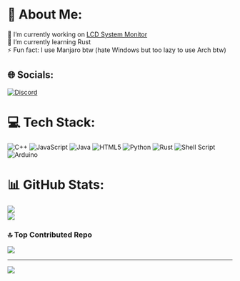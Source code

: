 # 💫 About Me:
🔭 I’m currently working on [LCD System Monitor](https://github.com/m0squdev/lcd-system-monitor)<br>🌱 I’m currently learning Rust<br>⚡ Fun fact: I use Manjaro btw (hate Windows but too lazy to use Arch btw)


## 🌐 Socials:
[![Discord](https://img.shields.io/badge/Discord-%237289DA.svg?logo=discord&logoColor=white)](https://discord.gg/https://discord.sadyn.it) 

# 💻 Tech Stack:
![C++](https://img.shields.io/badge/c++-%2300599C.svg?style=for-the-badge&logo=c%2B%2B&logoColor=white) ![JavaScript](https://img.shields.io/badge/javascript-%23323330.svg?style=for-the-badge&logo=javascript&logoColor=%23F7DF1E) ![Java](https://img.shields.io/badge/java-%23ED8B00.svg?style=for-the-badge&logo=openjdk&logoColor=white) ![HTML5](https://img.shields.io/badge/html5-%23E34F26.svg?style=for-the-badge&logo=html5&logoColor=white) ![Python](https://img.shields.io/badge/python-3670A0?style=for-the-badge&logo=python&logoColor=ffdd54) ![Rust](https://img.shields.io/badge/rust-%23000000.svg?style=for-the-badge&logo=rust&logoColor=white) ![Shell Script](https://img.shields.io/badge/shell_script-%23121011.svg?style=for-the-badge&logo=gnu-bash&logoColor=white) ![Arduino](https://img.shields.io/badge/-Arduino-00979D?style=for-the-badge&logo=Arduino&logoColor=white)
# 📊 GitHub Stats:
![](https://github-readme-stats.vercel.app/api?username=m0squdev&theme=dark&hide_border=true&include_all_commits=true&count_private=true)<br/>
![](https://github-readme-streak-stats.herokuapp.com/?user=m0squdev&theme=dark&hide_border=true)<br/>

### 🔝 Top Contributed Repo
![](https://github-contributor-stats.vercel.app/api?username=m0squdev&limit=5&theme=dark&combine_all_yearly_contributions=true)

---
[![](https://visitcount.itsvg.in/api?id=m0squdev&icon=0&color=0)](https://visitcount.itsvg.in)
